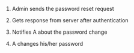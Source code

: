 1. Admin sends the password reset request

2. Gets response from server after authentication

3. Notifies A about the password change

4. A changes his/her password